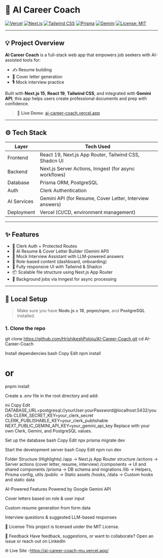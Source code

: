 # 🚀 AI Career Coach

[![Vercel](https://img.shields.io/badge/deployed%20on-vercel-brightgreen?logo=vercel)](https://ai-career-coach-mu.vercel.app/)
[![Next.js](https://img.shields.io/badge/built%20with-Next.js-black?logo=next.js)](https://nextjs.org/)
[![Tailwind CSS](https://img.shields.io/badge/styled%20with-TailwindCSS-blue?logo=tailwindcss)](https://tailwindcss.com/)
[![Prisma](https://img.shields.io/badge/database-Prisma%20%2B%20PostgreSQL-blueviolet?logo=prisma)](https://www.prisma.io/)
[![Gemini](https://img.shields.io/badge/powered%20by-Gemini%20AI-red?logo=google)](https://deepmind.google/technologies/gemini/)
[![License: MIT](https://img.shields.io/badge/license-MIT-yellow.svg)](LICENSE)

---

## 💡 Project Overview

**AI Career Coach** is a full-stack web app that empowers job seekers with AI-assisted tools for:
- ✍️ Resume building
- 📄 Cover letter generation
- 🎙 Mock interview practice

Built with **Next.js 15**, **React 19**, **Tailwind CSS**, and integrated with **Gemini API**, this app helps users create professional documents and prep with confidence.

> 🔗 **Live Demo**: [ai-career-coach.vercel.app](https://ai-career-coach-mu.vercel.app)

---

## ⚙️ Tech Stack

| Layer        | Tech Used                                                                 |
|--------------|---------------------------------------------------------------------------|
| Frontend     | React 19, Next.js App Router, Tailwind CSS, Shadcn UI                     |
| Backend      | Next.js Server Actions, Inngest (for async workflows)                     |
| Database     | Prisma ORM, PostgreSQL                                                    |
| Auth         | Clerk Authentication                                                      |
| AI Services  | Gemini API (for Resume, Cover Letter, Interview answers)                  |
| Deployment   | Vercel (CI/CD, environment management)                                    |

---

## ✨ Features

- 🔐 Clerk Auth + Protected Routes
- 📝 AI Resume & Cover Letter Builder (Gemini API)
- 🎯 Mock Interview Assistant with LLM-powered answers
- 🧠 Role-based content (dashboard, onboarding)
- 💅 Fully responsive UI with Tailwind & Shadcn
- 📦 Scalable file structure using Next.js App Router
- 🔁 Background jobs via Inngest for async processing

---

## 🚀 Local Setup

> Make sure you have **Node.js ≥ 18**, **pnpm/npm**, and **PostgreSQL** installed.

### 1. Clone the repo

git clone https://github.com/HrishikeshPoloju/AI-Career-Coach.git
cd AI-Career-Coach

 Install dependencies
bash
Copy
Edit
npm install
# or
pnpm install

Create a .env file in the root directory and add:

ini
Copy
Edit
DATABASE_URL=postgresql://yourUser:yourPassword@localhost:5432/yourDb
CLERK_SECRET_KEY=your_clerk_secret
CLERK_PUBLISHABLE_KEY=your_clerk_publishable
NEXT_PUBLIC_GEMINI_API_KEY=your_gemini_api_key
Replace with your own Clerk, Gemini, and PostgreSQL values.

 Set up the database
bash
Copy
Edit
npx prisma migrate dev

Start the development server
bash
Copy
Edit
npm run dev

Folder Structure (Highlights)
/app                 → Next.js App Router structure
/actions             → Server actions (cover letter, resume, interview)
/components          → UI and shared components
/prisma              → DB schema and migrations
/lib                 → Helpers, Prisma config, utils
/public              → Static assets
/hooks, /data        → Custom hooks and static data

AI-Powered Features
Powered by Google Gemini API

Cover letters based on role & user input

Custom resume generation from form data

Interview questions & suggested LLM-based responses

📄 License
This project is licensed under the MIT License.

🙌 Feedback
Have feedback, suggestions, or want to collaborate?
Open an issue or reach out on LinkedIn

🌐 Live Site -https://ai-career-coach-mu.vercel.app/ 

